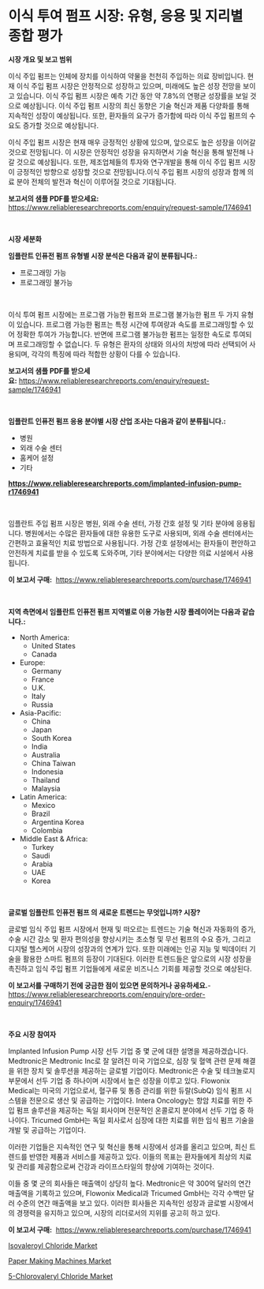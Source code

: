 <p><h1>이식 투여 펌프 시장: 유형, 응용 및 지리별 종합 평가</h1></p><p><strong>시장 개요 및 보고 범위</strong></p>
<p><p>이식 주입 펌프는 인체에 장치를 이식하여 약물을 천천히 주입하는 의료 장비입니다. 현재 이식 주입 펌프 시장은 안정적으로 성장하고 있으며, 미래에도 높은 성장 전망을 보이고 있습니다. 이식 주입 펌프 시장은 예측 기간 동안 약 7.8%의 연평균 성장률을 보일 것으로 예상됩니다. 이식 주입 펌프 시장의 최신 동향은 기술 혁신과 제품 다양화를 통해 지속적인 성장이 예상됩니다. 또한, 환자들의 요구가 증가함에 따라 이식 주입 펌프의 수요도 증가할 것으로 예상됩니다.</p><p>이식 주입 펌프 시장은 현재 매우 긍정적인 상황에 있으며, 앞으로도 높은 성장을 이어갈 것으로 전망됩니다. 이 시장은 안정적인 성장을 유지하면서 기술 혁신을 통해 발전해 나갈 것으로 예상됩니다. 또한, 제조업체들의 투자와 연구개발을 통해 이식 주입 펌프 시장이 긍정적인 방향으로 성장할 것으로 전망됩니다.이식 주입 펌프 시장의 성장과 함께 의료 분야 전체의 발전과 혁신이 이루어질 것으로 기대됩니다.</p></p>
<p><strong>보고서의 샘플 PDF를 받으세요:</strong> <a href="https://www.reliableresearchreports.com/enquiry/request-sample/1746941">https://www.reliableresearchreports.com/enquiry/request-sample/1746941</a></p>
<p>&nbsp;</p>
<p><strong>시장 세분화</strong></p>
<p><strong>임플란트 인퓨전 펌프 유형별 시장 분석은 다음과 같이 분류됩니다.:</strong></p>
<p><ul><li>프로그래밍 가능</li><li>프로그래밍 불가능</li></ul></p>
<p>&nbsp;</p>
<p><p>이식 투여 펌프 시장에는 프로그램 가능한 펌프와 프로그램 불가능한 펌프 두 가지 유형이 있습니다. 프로그램 가능한 펌프는 특정 시간에 투여량과 속도를 프로그래밍할 수 있어 정확한 투여가 가능합니다. 반면에 프로그램 불가능한 펌프는 일정한 속도로 투여되며 프로그래밍할 수 없습니다. 두 유형은 환자의 상태와 의사의 처방에 따라 선택되어 사용되며, 각각의 특징에 따라 적합한 상황이 다를 수 있습니다.</p></p>
<p><strong>보고서의 샘플 PDF를 받으세요:</strong>&nbsp;<a href="https://www.reliableresearchreports.com/enquiry/request-sample/1746941">https://www.reliableresearchreports.com/enquiry/request-sample/1746941</a></p>
<p>&nbsp;</p>
<p><strong> 임플란트 인퓨전 펌프 응용 분야별 시장 산업 조사는 다음과 같이 분류됩니다.:</strong></p>
<p><ul><li>병원</li><li>외래 수술 센터</li><li>홈케어 설정</li><li>기타</li></ul></p>
<p><strong><a href="https://www.reliableresearchreports.com/implanted-infusion-pump-r1746941">https://www.reliableresearchreports.com/implanted-infusion-pump-r1746941</a></strong></p>
<p>&nbsp;</p>
<p><p>임플란트 주입 펌프 시장은 병원, 외래 수술 센터, 가정 간호 설정 및 기타 분야에 응용됩니다. 병원에서는 수많은 환자들에 대한 유용한 도구로 사용되며, 외래 수술 센터에서는 간편하고 효율적인 치료 방법으로 사용됩니다. 가정 간호 설정에서는 환자들이 편안하고 안전하게 치료를 받을 수 있도록 도와주며, 기타 분야에서는 다양한 의료 시설에서 사용됩니다.</p></p>
<p><strong>이 보고서 구매:</strong>&nbsp; <a href="https://www.reliableresearchreports.com/purchase/1746941">https://www.reliableresearchreports.com/purchase/1746941</a></p>
<p>&nbsp;</p>
<p><strong>지역 측면에서 임플란트 인퓨전 펌프 지역별로 이용 가능한 시장 플레이어는 다음과 같습니다.:</strong></p>
<p><ul>
    <li>
        North America:
        <ul>
            <li>United States</li>
            <li>Canada</li>
        </ul>
    </li>
    <li>
        Europe:
        <ul>
            <li>Germany</li>
            <li>France</li>
            <li>U.K.</li>
            <li>Italy</li>
            <li>Russia</li>
        </ul>
    </li>
    <li>
        Asia-Pacific:
        <ul>
            <li>China</li>
            <li>Japan</li>
            <li>South Korea</li>
            <li>India</li>
            <li>Australia</li>
            <li>China Taiwan</li>
            <li>Indonesia</li>
            <li>Thailand</li>
            <li>Malaysia</li>
        </ul>
    </li>
    <li>
        Latin America:
        <ul>
            <li>Mexico</li>
            <li>Brazil</li>
            <li>Argentina Korea</li>
            <li>Colombia</li>
        </ul>
    </li>
    <li>
        Middle East & Africa:
        <ul>
            <li>Turkey</li>
            <li>Saudi</li>
            <li>Arabia</li>
            <li>UAE</li>
            <li>Korea</li>
        </ul>
    </li>
    </ul></p>
<p>&nbsp;</p>
<p><strong>글로벌 임플란트 인퓨전 펌프 의 새로운 트렌드는 무엇입니까? 시장?</strong></p>
<p><p>글로벌 임식 주입 펌프 시장에서 현재 및 떠오르는 트렌드는 기술 혁신과 자동화의 증가, 수술 시간 감소 및 환자 편의성을 향상시키는 초소형 및 무선 펌프의 수요 증가, 그리고 디지털 헬스케어 시장의 성장과의 연계가 있다. 또한 미래에는 인공 지능 및 빅데이터 기술을 활용한 스마트 펌프의 등장이 기대된다. 이러한 트렌드들은 앞으로의 시장 성장을 촉진하고 임식 주입 펌프 기업들에게 새로운 비즈니스 기회를 제공할 것으로 예상된다.</p></p>
<p><strong>이 보고서를 구매하기 전에 궁금한 점이 있으면 문의하거나 공유하세요.</strong>- <a href="https://www.reliableresearchreports.com/enquiry/pre-order-enquiry/1746941">https://www.reliableresearchreports.com/enquiry/pre-order-enquiry/1746941</a></p>
<p>&nbsp;</p>
<p><strong>주요 시장 참여자</strong></p>
<p><p>Implanted Infusion Pump 시장 선두 기업 중 몇 군에 대한 설명을 제공하겠습니다. Medtronic은 Medtronic Inc로 잘 알려진 미국 기업으로, 심장 및 혈액 관련 문제 해결을 위한 장치 및 솔루션을 제공하는 글로벌 기업이다. Medtronic은 수술 및 테크놀로지 부문에서 선두 기업 중 하나이며 시장에서 높은 성장을 이루고 있다. Flowonix Medical는 미국의 기업으로서, 혈구류 및 통증 관리를 위한 듀랄(SubQ) 임식 펌프 시스템을 전문으로 생산 및 공급하는 기업이다. Intera Oncology는 항암 치료를 위한 주입 펌프 솔루션을 제공하는 독일 회사이며 전문적인 온콜로지 분야에서 선두 기업 중 하나이다. Tricumed GmbH는 독일 회사로서 심장에 대한 치료를 위한 임식 펌프 기술을 개발 및 공급하는 기업이다.</p><p>이러한 기업들은 지속적인 연구 및 혁신을 통해 시장에서 성과를 올리고 있으며, 최신 트렌드를 반영한 제품과 서비스를 제공하고 있다. 이들의 목표는 환자들에게 최상의 치료 및 관리를 제공함으로써 건강과 라이프스타일의 향상에 기여하는 것이다.</p><p>이들 중 몇 군의 회사들은 매출액이 상당히 높다. Medtronic은 약 300억 달러의 연간 매출액을 기록하고 있으며, Flowonix Medical과 Tricumed GmbH는 각각 수백만 달러 수준의 연간 매출액을 보고 있다. 이러한 회사들은 지속적인 성장과 글로벌 시장에서의 경쟁력을 유지하고 있으며, 시장의 리더로서의 지위를 공고히 하고 있다.</p></p>
<p><strong>이 보고서 구매:</strong>&nbsp;&nbsp;<a href="https://www.reliableresearchreports.com/purchase/1746941">https://www.reliableresearchreports.com/purchase/1746941</a></p>
<p><p><a href="https://www.linkedin.com/pulse/isovaleroyl-chloride-market-size-growth-segmentation-regional-tzihf?trackingId=4o57WBxk2cFpgafoIWnhPg%3D%3D">Isovaleroyl Chloride Market</a></p><p><a href="https://github.com/Chiragrp22/Market-Research-Report-List-4/blob/main/paper-making-machines-market.md">Paper Making Machines Market</a></p><p><a href="https://www.linkedin.com/pulse/5-chlorovaleryl-chloride-market-dynamics-2024-2031-also-its-trends-mvrzf?trackingId=%2Ft3yRUNlbWA%2BliVFDIR64A%3D%3D">5-Chlorovaleryl Chloride Market</a></p></p>